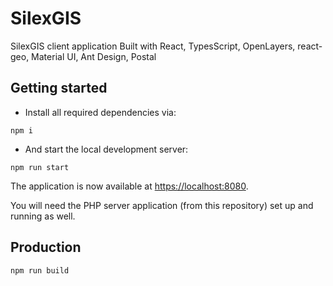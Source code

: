 # SilexGIS

SilexGIS client application
Built with React, TypesScript, OpenLayers, react-geo, Material UI, Ant Design, Postal

## Getting started

- Install all required dependencies via:

```
npm i
```

- And start the local development server:

```
npm run start
```

The application is now available at [https://localhost:8080](https://localhost:8080).

You will need the PHP server application (from this repository) set up and running as well.

## Production

```
npm run build
```